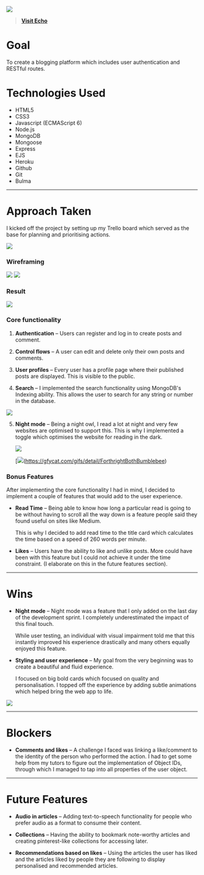 ![](https://i.imgur.com/o8o4RV4.png)

> **[Visit Echo](https://echo-platform.herokuapp.com/)**

# Goal
To create a blogging platform which includes user authentication and RESTful routes.

# Technologies Used
* HTML5
* CSS3
* Javascript (ECMAScript 6)
* Node.js
* MongoDB
* Mongoose
* Express
* EJS
* Heroku
* Github
* Git
* Bulma


---
# Approach Taken
I kicked off the project by setting up my Trello board which served as the base for planning and prioritising actions.

![](https://i.imgur.com/nkDBA73.jpg)

### Wireframing
![](https://i.imgur.com/Aeg2WNM.png)
![](https://i.imgur.com/x7Yoa9U.png)


### Result

[![](https://thumbs.gfycat.com/PhysicalUnhappyJanenschia-size_restricted.gif)](https://gfycat.com/gifs/detail/PhysicalUnhappyJanenschia)

### Core functionality

1. **Authentication** – Users can register and log in to create posts and comment.

2. **Control flows** – A user can edit and delete only their own posts and comments.

3. **User profiles** – Every user has a profile page where their published posts are displayed. This is visible to the public.
 
4. **Search** – I implemented the search functionality using MongoDB's Indexing ability. This allows the user to search for any string or number in the database.

![](https://i.imgur.com/9hpFPp2.png)

5. **Night mode** – Being a night owl, I read a lot at night and very few websites are optimised to support this. This is why I implemented a toggle which optimises the website for reading in the dark.

	[![](https://thumbs.gfycat.com/IncomparableUnripeKittiwake-size_restricted.gif)](https://gfycat.com/gifs/detail/IncomparableUnripeKittiwake)

	[![](https://thumbs.gfycat.com/ForthrightBothBumblebee-size_restricted.gif)(https://gfycat.com/gifs/detail/ForthrightBothBumblebee)


### Bonus Features

After implementing the core functionality I had in mind, I decided to implement a couple of features that would add to the user experience.

* **Read Time** – Being able to know how long a particular read is going to be without having to scroll all the way down is a feature people said they found useful on sites like Medium.

	This is why I decided to add read time to the title card which calculates the time based on a speed of 260 words per minute.
	
* **Likes** – Users have the ability to like and unlike posts. More could have been with this feature but I could not achieve it under the time constraint. (I elaborate on this in the future features section).


---
# Wins
* **Night mode** – Night mode was a feature that I only added on the last day of the development sprint. I completely underestimated the impact of this final touch. 

	While user testing, an individual with visual impairment told me that this instantly improved his experience drastically and many others equally enjoyed this feature.

* **Styling and user experience** – My goal from the very beginning was to create a beautiful and fluid experience. 

	I focused on big bold cards which focused on quality and personalisation. I topped off the experience by adding subtle animations which helped bring the web app to life.
	
[![](https://thumbs.gfycat.com/ReflectingUnrealisticBarnacle-size_restricted.gif)](https://gfycat.com/gifs/detail/ReflectingUnrealisticBarnacle)
 
---
# Blockers
* **Comments and likes** – A challenge I faced was linking a like/comment to the identity of the person who performed the action. I had to get some help from my tutors to figure out the implementation of Object IDs, through which I managed to tap into all properties of the user object.

---
# Future Features
* **Audio in articles** – Adding text-to-speech functionality for people who prefer audio as a format to consume their content.

* **Collections** – Having the ability to bookmark note-worthy articles and creating pinterest-like collections for accessing later.

* **Recommendations based on likes** – Using the articles the user has liked and the articles liked by people they are following to display personalised and recommended articles.
